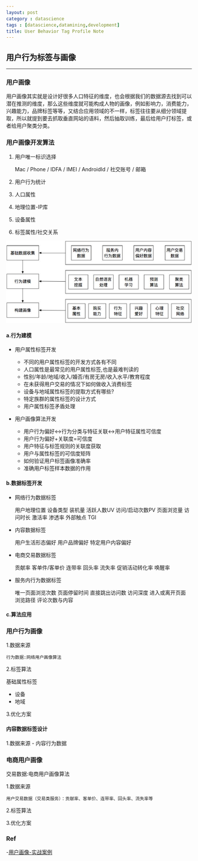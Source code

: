 ```yaml
---
layout: post
category : datascience
tags : [datascience,datamining,development]
title: User Behavior Tag Profile Note
---
```


## 用户行为标签与画像
-------------------------------------------------

### 用户画像

用户画像其实就是设计好很多人口特征的维度，也会根据我们的数据源去找到可以潜在推测的维度，那么这些维度就可能构成人物的画像，例如影响力，消费能力，兴趣能力，品牌标签等等，又结合应用领域的不一样，标签往往要从细分领域提取，所以就提到要去抓取垂直网站的语料，然后抽取训练，最后给用户打标签，或者给用户聚类分类。

### 用户画像开发算法

1. 用户唯一标识选择

	Mac / Phone / IDFA / IMEI / AndroidId / 社交账号 / 邮箱

2. 用户行为统计
3. 人口属性
4. 地理位置-IP库
5. 设备属性
6. 标签属性/社交关系

![人群画像构建](_includes/user_profile_design.png)

#### a.行为建模

* 用户属性标签开发

	- 不同的用户属性标签的开发方式各有不同
	- 人口属性是最常见的用户属性标签,也是最难判读的
	- 性别/年龄/地域/收入/婚否/有房无房/收入水平/教育程度
	- 在未获得用户交易的情况下如何做收入消费标签
	- 设备与地域属性标签的提取方式有哪些?
	- 特定族群的属性标签的设计方式
	- 用户属性标签矛盾处理

* 用户画像算法开发

	- 用户行为偏好<->行为分类与特征关联<->用户特征属性可信度
	- 用户行为偏好+关联度=可信度
	- 用户特征与标签规则的关联度获取
	- 用户与属性标签的可信度矩阵
	- 如何验证用户标签画像准确率
	- 准确用户标签样本数据的作用

#### b.数据标签开发

- 网络行为数据标签

	用户地理位置
	设备类型
	装机量
	活跃人数UV
	访问/启动次数PV
	页面浏览量
	访问时长
	激活率
	渗透率
	外部触点
	TGI

- 内容数据标签

	用户生活形态偏好
	用户品牌偏好
	特定用户内容偏好

- 电商交易数据标签

	贡献率
	客单件/客单价
	连带率
	回头率
	流失率
	促销活动转化率
	唤醒率

- 服务内行为数据标签

	唯一页面浏览次数
	页面停留时间
	直接跳出访问数
	访问深度
	进入或离开页面
	浏览路径
	评论次数与内容

#### c.算法应用

### 用户行为画像

1.数据来源

	行为数据:网络用户画像算法

2.标签算法

基础属性标签
- 设备
- 地域

3.优化方案

#### 内容数据标签设计

1.数据来源 - 内容行为数据

### 电商用户画像

交易数据:电商用户画像算法

1.数据来源

	用户交易数据（交易类服务）：贡献率、客单价、连带率、回头率、流失率等

2.标签算法

3.优化方案

### Ref

-[用户画像-实战案例](https://zhuanlan.zhihu.com/p/36395328?utm_source=ZHShareTargetIDMore&utm_medium=social&utm_oi=39187600375808)